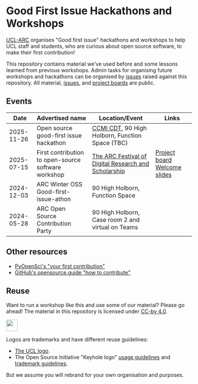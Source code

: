 # Good First Issue Hackathons and Workshops

[UCL-ARC] organises "Good first issue" hackathons and workshops to help UCL staff and students, who are curious about open source software, to make their first contribution!

[UCL-ARC]: https://ucl.ac.uk/arc

This repository contains material we've used before and some lessons learned from previous workshops.
Admin tasks for organising future workshops and hackathons can be organised by [issues] raised against this repository.
All material, [issues], and [project boards] are public.

[issues]: https://github.com/UCL-ARC/good-first-issue-hackathons/issues
[project boards]: https://github.com/UCL-ARC/good-first-issue-hackathons/projects

## Events

| Date       | Advertised name                                     | Location/Event                                                                                                                                                             | Links                                                                                                                                |
| ---------- | --------------------------------------------------- | -------------------------------------------------------------------------------------------------------------------------------------------------------------------------- | ------------------------------------------------------------------------------------------------------------------------------------ |
| 2025-11-26 | Open source good-first issue hackathon | [CCMI CDT](https://ccmi-cdt.org/), 90 High Holborn, Function Space (TBC) | |
| 2025-07-15 | First contribution to open-source software workshop | [The ARC Festival of Digital Research and Scholarship](https://www.ucl.ac.uk/advanced-research-computing/events/2025/jul/festival-digital-research-innovation-scholarship) | [Project board](https://github.com/orgs/UCL-ARC/projects/151) [Welcome slides](http://scnlf.me/2025-07-15-Good-First-Issue-Welcome/) |
| 2024-12-03 | ARC Winter OSS Good-first-issue-athon               | 90 High Holborn, Function Space                                                                                                                                            |                                                                                                                                      |
| 2024-05-28 | ARC Open Source Contribution Party                  | 90 High Holborn, Case room 2 and virtual on Teams                                                                                                                          |                                                                                                                                      |
## Other resources

- [PyOpenSci's "your first contribution"](https://www.pyopensci.org/lessons/contribute-open-source/your-first-contribution.html)
- [GitHub's opensource.guide "how to contribute"](https://opensource.guide/how-to-contribute/)

## Reuse

Want to run a workshop like this and use some of our material? Please go ahead!
The material in this repository is licensed under [CC-by 4.0](https://creativecommons.org/licenses/by/4.0/).

<img src="https://mirrors.creativecommons.org/presskit/buttons/88x31/png/by.png" height="31" />

Logos are trademarks and have different reuse guidelines:

- [The UCL logo](https://www.ucl.ac.uk/brand/brand-essentials/ucl-logo).
- The Open Source Initiative "Keyhole logo" [usage guidelines](https://opensource.org/logo-usage-guidelines) and [trademark guidelines](https://opensource.org/about/trademark-guidelines).

But we assume you will rebrand for your own organisation and purposes.
